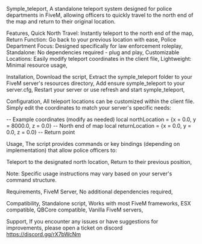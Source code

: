 
Symple_teleport,
A standalone teleport system designed for police departments in FiveM, allowing officers to quickly travel to the north end of the map and return to their original location.

Features,
Quick North Travel: Instantly teleport to the north end of the map,
Return Function: Go back to your previous location with ease,
Police Department Focus: Designed specifically for law enforcement roleplay,
Standalone: No dependencies required - plug and play,
Customizable Locations: Easily modify teleport coordinates in the client file,
Lightweight: Minimal resource usage,

Installation,
Download the script,
Extract the symple_teleport folder to your FiveM server's resources directory,
Add ensure symple_teleport to your server.cfg,
Restart your server or use refresh and start symple_teleport,

Configuration,
All teleport locations can be customized within the client file. Simply edit the coordinates to match your server's specific needs:

-- Example coordinates (modify as needed)
local northLocation = {x = 0.0, y = 8000.0, z = 0.0}  -- North end of map
local returnLocation = {x = 0.0, y = 0.0, z = 0.0}    -- Return point


Usage,
The script provides commands or key bindings (depending on implementation) that allow police officers to:

Teleport to the designated north location,
Return to their previous position,

Note: Specific usage instructions may vary based on your server's command structure.

Requirements,
FiveM Server,
No additional dependencies required,

Compatibility,
 Standalone script,
 Works with most FiveM frameworks,
 ESX compatible,
 QBCore compatible,
 Vanilla FiveM servers,

Support,
If you encounter any issues or have suggestions for improvements, please open a ticket on discord https://discord.gg/rX7bWcNm
